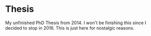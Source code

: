 Thesis
======

My unfinished PhD Thesis from 2014. I won't be finishing this since I decided to stop in 2016. This is just here for nostalgic reasons.
